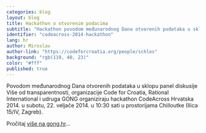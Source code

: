 ```yaml
---
categories: blog
layout: blog
title: Hackathon o otvorenim podacima
subtitle: "Hackathon povodom međunarodnog Dana otvorenih podataka u sklopu panel diskusije Više od transparentnosti"
identifier: "codeacross-2014-hackathon"
lang: hr
author: Miroslav
author-link: "https://codeforcroatia.org/people/schlos"
background: "rgb(119, 40, 23)"
color: "#fff"
published: true
---
```


Povodom međunarodnog Dana otvorenih podataka u sklopu panel diskusije Više od transparentnosti, organizacije Code for Croatia, Rational International i udruga GONG organiziraju hackathon CodeAcross Hrvatska 2014. u subotu, 22. veljače 2014. u 10:30 sati u prostorijama Chilloutke (Ilica 15/IV, Zagreb).

Pročitaj [više na gong.hr](https://www.gong.hr/hr/dobra-vladavina/pristup-informacijama/hackathon-o-otvorenim-podacima/)...
